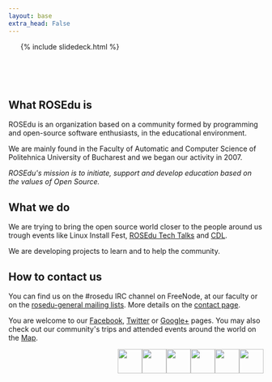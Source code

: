 ```yaml
---
layout: base
extra_head: False
---
```


<div id="accordion">
	<ol>{% include slidedeck.html %}</ol>
</div>
<br><br><br>

<div class="col-1">
  <h2>What ROSEdu is</h2>

  <div class="content">
<p>	ROSEdu is an organization based on a community formed by programming and open-source software enthusiasts, in the educational environment.&nbsp;</p>
<p>	We are mainly found in the Faculty of Automatic and Computer Science of Politehnica University of Bucharest and we began our activity in 2007.</p>
<p>	<em>ROSEdu&#39;s mission is to initiate, support and develop education based on the values of Open Source.</em></p>
  </div>
</div><!-- .col-1 -->

<div class="col-2">
  <h2>What we do</h2>

  <div class="content">
<p>	We are trying to bring the open source world closer to the people around us trough events like Linux Install Fest, <a href="http://talks.rosedu.org">ROSEdu Tech Talks</a> and <a href="http://cdl.rosedu.org">CDL</a>.</p>
<p>	We are developing projects to learn and to help the community.</p>
  </div>
</div><!-- .col-2 -->

<div class="col-3">
  <h2>How to contact us</h2>

  <div class="content">
       <p>
     You can find us on the #rosedu IRC channel on FreeNode, at our faculty or on the <a href="http://lists.rosedu.org/listinfo/rosedu-general">rosedu-general mailing lists</a>. More details on the <a href="{{site.basepath}}contact">contact page</a>.</p>
<p>
        You are welcome to our <a href="http://facebook.com/rosedu.org">Facebook</a>, <a href="http://twitter.com/rosedu_org">Twitter</a> or <a href="https://plus.google.com/114233516141809762907">Google+</a> pages. You may also check out our community's trips and attended events around the world on the <a href="http://goo.gl/maps/NV4ZP">Map</a>.</p>
<p>
    <a href="{{site.basepath}}irc"><img alt="" src="{{site.basepath}}resources/images/button-irc.png" style="float: right; width: 48px; height: 48px;" /></a>
    <a href="http://planet.rosedu.org/rss20.xml"><img alt="" src="{{site.basepath}}resources/images/button-rss.png" style="float: right; width: 48px; height: 48px;" /></a>
    <a href="http://goo.gl/maps/NV4ZP"><img alt="" src="{{site.basepath}}resources/images/button-googlemaps.png" style="float: right; width: 48px; height: 48px;" /></a>
    <a href="https://plus.google.com/114233516141809762907?prsrc=3" style="text-decoration: none;"><img src="{{site.basepath}}resources/images/button-googleplus.png" style="float: right; width: 48px; height: 48px;" /></a> 
    <a href="http://twitter.com/rosedu_org"><img height="64" src="{{site.basepath}}resources/images/button-twitter.png" style="float: right; width: 48px; height: 48px;" /></a>
    <a href="http://www.facebook.com/rosedu.org"><img alt="" src="{{site.basepath}}resources/images/button-facebook.png" style="float: right; width: 48px; height: 48px;" /></a>
</p>
  </div>
</div><!-- .col-3 -->
